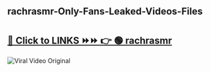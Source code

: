 
 ## rachrasmr-Only-Fans-Leaked-Videos-Files

# <h2><a href="https://mediaupload.pro?rachrasmr">🔗 Click to LINKS ⏩⏩ 👉 🟢 rachrasmr </a></h2>

<a href="https://mediaupload.pro?rachrasmr" rel="nofollow" data-target="animated-image.originalLink"><img src="https://i.ibb.co.com/xMMVF88/686577567.gif" alt="Viral Video Original" style="max-width: 100%; display: inline-block;" data-target="animated-image.originalImage"></a>